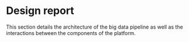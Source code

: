 # Design report
This section details the architecture of the big data pipeline as well as the interactions between the components of the platform.

